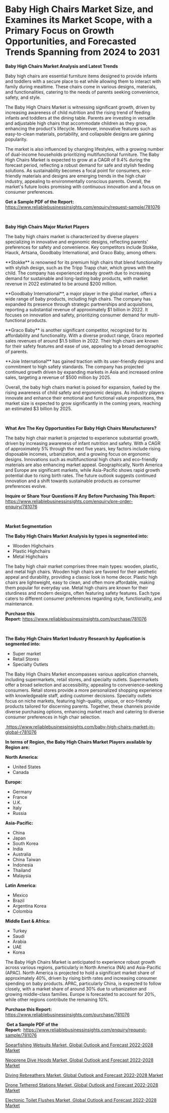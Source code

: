 <p><h1>Baby High Chairs Market Size, and Examines its Market Scope, with a Primary Focus on Growth Opportunities, and Forecasted Trends Spanning from 2024 to 2031</h1></p><p><strong>Baby High Chairs Market Analysis and Latest Trends</strong></p>
<p><p>Baby high chairs are essential furniture items designed to provide infants and toddlers with a secure place to eat while allowing them to interact with family during mealtime. These chairs come in various designs, materials, and functionalities, catering to the needs of parents seeking convenience, safety, and style.</p><p>The Baby High Chairs Market is witnessing significant growth, driven by increasing awareness of child nutrition and the rising trend of feeding infants and toddlers at the dining table. Parents are investing in versatile and adjustable high chairs that accommodate children as they grow, enhancing the product's lifecycle. Moreover, innovative features such as easy-to-clean materials, portability, and collapsible designs are gaining popularity.</p><p>The market is also influenced by changing lifestyles, with a growing number of dual-income households prioritizing multifunctional furniture. The Baby High Chairs Market is expected to grow at a CAGR of 9.4% during the forecast period, reflecting a robust demand for safe and stylish feeding solutions. As sustainability becomes a focal point for consumers, eco-friendly materials and designs are emerging trends in the high chair industry, appealing to environmentally conscious parents. Overall, the market's future looks promising with continuous innovation and a focus on consumer preferences.</p></p>
<p><strong>Get a Sample PDF of the Report:&nbsp;</strong> <a href="https://www.reliablebusinessinsights.com/enquiry/request-sample/781076?utm_campaign=1676&utm_medium=2&utm_source=Github&utm_content=ia&utm_term=15102024&utm_id=baby-high-chairs">https://www.reliablebusinessinsights.com/enquiry/request-sample/781076</a></p>
<p>&nbsp;</p>
<p><strong>Baby High Chairs Major Market Players</strong></p>
<p><p>The baby high chairs market is characterized by diverse players specializing in innovative and ergonomic designs, reflecting parents’ preferences for safety and convenience. Key competitors include Stokke, Hauck, Artsana, Goodbaby International, and Graco Baby, among others.</p><p>**Stokke** is renowned for its premium high chairs that blend functionality with stylish design, such as the Tripp Trapp chair, which grows with the child. The company has experienced steady growth due to increasing demand for sustainable and long-lasting baby products, with market revenue in 2022 estimated to be around $200 million.</p><p>**Goodbaby International**, a major player in the global market, offers a wide range of baby products, including high chairs. The company has expanded its presence through strategic partnerships and acquisitions, reporting a substantial revenue of approximately $1 billion in 2022. It focuses on innovation and safety, prioritizing consumer demand for multi-functional products.</p><p>**Graco Baby** is another significant competitor, recognized for its affordability and functionality. With a diverse product range, Graco reported sales revenues of around $1.5 billion in 2022. Their high chairs are known for their safety features and ease of use, appealing to a broad demographic of parents.</p><p>**Joie International** has gained traction with its user-friendly designs and commitment to high safety standards. The company has projected continued growth driven by expanding markets in Asia and increased online sales, targeting a revenue of $500 million by 2025.</p><p>Overall, the baby high chairs market is poised for expansion, fueled by the rising awareness of child safety and ergonomic designs. As industry players innovate and enhance their emotional and functional value propositions, the market size is expected to grow significantly in the coming years, reaching an estimated $3 billion by 2025.</p></p>
<p>&nbsp;</p>
<p><strong>What Are The Key Opportunities For Baby High Chairs Manufacturers?</strong></p>
<p><p>The baby high chair market is projected to experience substantial growth, driven by increasing awareness of infant nutrition and safety. With a CAGR of approximately 5% through the next five years, key factors include rising disposable incomes, urbanization, and a growing focus on ergonomic designs. Innovations such as multifunctional high chairs and eco-friendly materials are also enhancing market appeal. Geographically, North America and Europe are significant markets, while Asia-Pacific shows rapid growth potential due to rising birth rates. The future outlook suggests continued innovation and a shift towards sustainable products as consumer preferences evolve.</p></p>
<p><strong>Inquire or Share Your Questions If Any Before Purchasing This Report:</strong> <a href="https://www.reliablebusinessinsights.com/enquiry/pre-order-enquiry/781076?utm_campaign=1676&utm_medium=2&utm_source=Github&utm_content=ia&utm_term=15102024&utm_id=baby-high-chairs">https://www.reliablebusinessinsights.com/enquiry/pre-order-enquiry/781076</a></p>
<p>&nbsp;</p>
<p><strong>Market Segmentation</strong></p>
<p><strong>The Baby High Chairs Market Analysis by types is segmented into:</strong></p>
<p><ul><li>Wooden Highchairs</li><li>Plastic Highchairs</li><li>Metal Highchairs</li></ul></p>
<p><p>The baby high chair market comprises three main types: wooden, plastic, and metal high chairs. Wooden high chairs are favored for their aesthetic appeal and durability, providing a classic look in home decor. Plastic high chairs are lightweight, easy to clean, and often more affordable, making them popular for everyday use. Metal high chairs are known for their sturdiness and modern designs, often featuring safety features. Each type caters to different consumer preferences regarding style, functionality, and maintenance.</p></p>
<p><strong>Purchase this Report:&nbsp;</strong><a href="https://www.reliablebusinessinsights.com/purchase/781076?utm_campaign=1676&utm_medium=2&utm_source=Github&utm_content=ia&utm_term=15102024&utm_id=baby-high-chairs">https://www.reliablebusinessinsights.com/purchase/781076</a></p>
<p>&nbsp;</p>
<p><strong>The Baby High Chairs Market Industry Research by Application is segmented into:</strong></p>
<p><ul><li>Super market</li><li>Retail Stores</li><li>Specialty Outlets</li></ul></p>
<p><p>The Baby High Chairs Market encompasses various application channels, including supermarkets, retail stores, and specialty outlets. Supermarkets offer a broad selection and accessibility, appealing to convenience-seeking consumers. Retail stores provide a more personalized shopping experience with knowledgeable staff, aiding customer decisions. Specialty outlets focus on niche markets, featuring high-quality, unique, or eco-friendly products tailored for discerning parents. Together, these channels provide diverse purchasing options, enhancing market reach and catering to diverse consumer preferences in high chair selection.</p></p>
<p><a href="https://www.reliablebusinessinsights.com/baby-high-chairs-market-in-global-r781076?utm_campaign=1676&utm_medium=2&utm_source=Github&utm_content=ia&utm_term=15102024&utm_id=baby-high-chairs">&nbsp;https://www.reliablebusinessinsights.com/baby-high-chairs-market-in-global-r781076</a></p>
<p><strong>In terms of Region, the Baby High Chairs Market Players available by Region are:</strong></p>
<p>
    <p> <strong> North America: </strong>
        <ul>
            <li>United States</li>
            <li>Canada</li>
        </ul>
        </p> 
    <p> <strong> Europe: </strong>
        <ul>
            <li>Germany</li>
            <li>France</li>
            <li>U.K.</li>
            <li>Italy</li>
            <li>Russia</li>
        </ul>
        </p> 
    <p> <strong> Asia-Pacific: </strong>
        <ul>
            <li>China</li>
            <li>Japan</li>
            <li>South Korea</li>
            <li>India</li>
            <li>Australia</li>
            <li>China Taiwan</li>
            <li>Indonesia</li>
            <li>Thailand</li>
            <li>Malaysia</li>
        </ul>
        </p> 
    <p> <strong> Latin America: </strong>
        <ul>
            <li>Mexico</li>
            <li>Brazil</li>
            <li>Argentina Korea</li>
            <li>Colombia</li>
        </ul>
        </p> 
    <p> <strong> Middle East & Africa: </strong>
        <ul>
            <li>Turkey</li>
            <li>Saudi</li>
            <li>Arabia</li>
            <li>UAE</li>
            <li>Korea</li>
        </ul>
    </p>
    </p>
<p><p>The Baby High Chairs Market is anticipated to experience robust growth across various regions, particularly in North America (NA) and Asia-Pacific (APAC). North America is projected to hold a significant market share of approximately 40%, driven by rising birth rates and increasing consumer spending on baby products. APAC, particularly China, is expected to follow closely, with a market share of around 30% due to urbanization and growing middle-class families. Europe is forecasted to account for 20%, while other regions contribute the remaining 10%.</p></p>
<p><strong>Purchase this Report: </strong><a href="https://www.reliablebusinessinsights.com/purchase/781076?utm_campaign=1676&utm_medium=2&utm_source=Github&utm_content=ia&utm_term=15102024&utm_id=baby-high-chairs">https://www.reliablebusinessinsights.com/purchase/781076</a></p>
<p>&nbsp;<strong>Get a Sample PDF of the Report:&nbsp;&nbsp;</strong><a href="https://www.reliablebusinessinsights.com/enquiry/request-sample/781076?utm_campaign=1676&utm_medium=2&utm_source=Github&utm_content=ia&utm_term=15102024&utm_id=baby-high-chairs">https://www.reliablebusinessinsights.com/enquiry/request-sample/781076</a></p>
<p><strong></strong></p>
<p><p><a href="https://www.linkedin.com/pulse/strategic-roadmap-global-spearfishing-wetsuits-market-outlook-pglbe?utm_campaign=1676&utm_medium=2&utm_source=Github&utm_content=ia&utm_term=15102024&utm_id=baby-high-chairs">Spearfishing Wetsuits Market, Global Outlook and Forecast 2022-2028 Market</a></p><p><a href="https://www.linkedin.com/pulse/neoprene-dive-hoods-market-global-outlook-forecast-2022-2028-drivers-cyzue?utm_campaign=1676&utm_medium=2&utm_source=Github&utm_content=ia&utm_term=15102024&utm_id=baby-high-chairs">Neoprene Dive Hoods Market, Global Outlook and Forecast 2022-2028 Market</a></p><p><a href="https://www.linkedin.com/pulse/insights-diving-rebreathers-market-global-outlook-forecast-2022-2028-3aqqe?utm_campaign=1676&utm_medium=2&utm_source=Github&utm_content=ia&utm_term=15102024&utm_id=baby-high-chairs">Diving Rebreathers Market, Global Outlook and Forecast 2022-2028 Market</a></p><p><a href="https://www.linkedin.com/pulse/emerging-trends-drone-tethered-stations-market-global-outlook-9mmse?utm_campaign=1676&utm_medium=2&utm_source=Github&utm_content=ia&utm_term=15102024&utm_id=baby-high-chairs">Drone Tethered Stations Market, Global Outlook and Forecast 2022-2028 Market</a></p><p><a href="https://www.linkedin.com/pulse/electonic-toilet-flushes-market-global-outlook-forecast-2022-2028-ascce?utm_campaign=1676&utm_medium=2&utm_source=Github&utm_content=ia&utm_term=15102024&utm_id=baby-high-chairs">Electonic Toilet Flushes Market, Global Outlook and Forecast 2022-2028 Market</a></p></p>